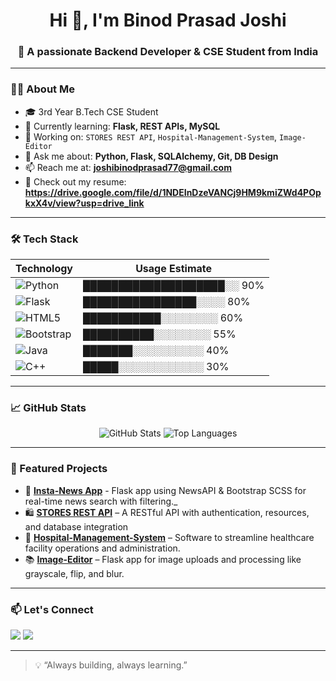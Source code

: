 <h1 align="center">Hi 👋, I'm Binod Prasad Joshi</h1>
<h3 align="center">🚀 A passionate Backend Developer & CSE Student from India</h3>

---

### 🧑‍💻 About Me
- 🎓 3rd Year B.Tech CSE Student  
- 🧠 Currently learning: **Flask, REST APIs, MySQL**  
- 🔨 Working on: `STORES REST API`, `Hospital-Management-System`, `Image-Editor`  
- 💬 Ask me about: **Python, Flask, SQLAlchemy, Git, DB Design**  
- 📫 Reach me at: **joshibinodprasad77@gmail.com**  
- 📝 Check out my resume: **https://drive.google.com/file/d/1NDEInDzeVANCj9HM9kmiZWd4POpkxX4v/view?usp=drive_link**
---

### 🛠️ Tech Stack

| Technology | Usage Estimate |
|------------|----------------|
| ![Python](https://img.shields.io/badge/Python-3670A0?style=for-the-badge&logo=python&logoColor=white) | ████████████████████░░ 90% |
| ![Flask](https://img.shields.io/badge/Flask-000000?style=for-the-badge&logo=flask) | ████████████████░░░░ 80% |
| ![HTML5](https://img.shields.io/badge/HTML5-E34F26?style=for-the-badge&logo=html5&logoColor=white) | ███████████░░░░░░░░ 60% |
| ![Bootstrap](https://img.shields.io/badge/Bootstrap_SCSS-7952B3?style=for-the-badge&logo=bootstrap&logoColor=white) | ██████████░░░░░░░░ 55% |
| ![Java](https://img.shields.io/badge/Java-ED8B00?style=for-the-badge&logo=java&logoColor=white) | ███████░░░░░░░░░░ 40% |
| ![C++](https://img.shields.io/badge/C++-00599C?style=for-the-badge&logo=cplusplus&logoColor=white) | █████░░░░░░░░░░░░ 30% |


---

### 📈 GitHub Stats

<p align="center">
  <img src="https://github-readme-stats.vercel.app/api?username=Binod231&show_icons=true&theme=github_dark" alt="GitHub Stats" />
  <img src="https://github-readme-stats.vercel.app/api/top-langs/?username=Binod231&layout=compact&theme=github_dark" alt="Top Languages" />
</p>

---

### 📂 Featured Projects

- 🔗 [**Insta-News App**](https://github.com/Binod231/Insta-news-project) - Flask app using NewsAPI & Bootstrap SCSS for real-time news search with filtering._
- 🛍️ [**STORES REST API**](https://github.com/Binod231/rest-api-project) – A RESTful API with authentication, resources, and database integration  
- 👞 [**Hospital-Management-System**](https://github.com/Binod231/Hospital-Management-System) – Software to streamline healthcare facility operations and administration.  
- 📚 [**Image-Editor**](https://github.com/Binod231/Image-Editor) – Flask app for image uploads and processing like grayscale, flip, and blur.

---

### 📫 Let's Connect

<p align="left">
  <a href="https://www.linkedin.com/in/binod-prasad-joshi-549067281" target="_blank"><img src="https://img.shields.io/badge/-LinkedIn-blue?style=flat&logo=linkedin" /></a>
  <a href="mailto:joshibinodprasad77@gmail.com"><img src="https://img.shields.io/badge/-Email-c14438?style=flat&logo=gmail&logoColor=white" /></a>
</p>

---

> 💡 “Always building, always learning.”  


<!--
**Binod231/Binod231** is a ✨ _special_ ✨ repository because its `README.md` (this file) appears on your GitHub profile.

Here are some ideas to get you started:

- 🔭 I’m currently working on ...
- 🌱 I’m currently learning ...
- 👯 I’m looking to collaborate on ...
- 🤔 I’m looking for help with ...
- 💬 Ask me about ...
- 📫 How to reach me: ...
- 😄 Pronouns: ...
- ⚡ Fun fact: ...
-->
